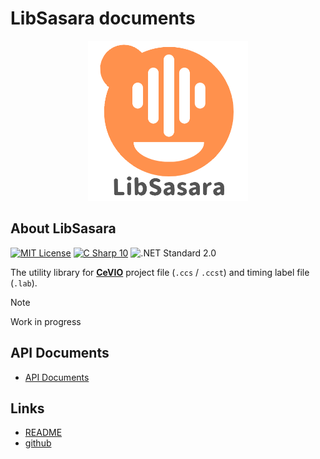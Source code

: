 # LibSasara documents

<p align="center">
	<img src="./images/libsasara-logo.png" alt="logo" width="256" />
</p>

## About LibSasara

[![MIT License](http://img.shields.io/badge/license-MIT-blue.svg?style=flat)](https://github.com/InuInu2022/LibSasara/LICENSE) [![C Sharp 10](https://img.shields.io/badge/C%20Sharp-10-4FC08D.svg?logo=csharp&style=flat)](https://learn.microsoft.com/ja-jp/dotnet/csharp/) ![.NET Standard 2.0](https://img.shields.io/badge/%20.NET%20Standard-2.0-blue.svg?logo=dotnet&style=flat)

The utility library for **[CeVIO](https://cevio.jp/)** project file (`.ccs` / `.ccst`) and timing label file (`.lab`).

> [!NOTE]
> Work in progress

## API Documents

- [API Documents](./api/index.html)

## Links

- [README](https://github.com/InuInu2022/LibSasara/README.md)
- [github](https://github.com/InuInu2022/LibSasara/)
